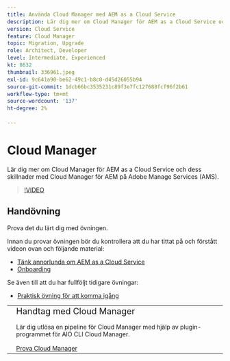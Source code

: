 ```yaml
---
title: Använda Cloud Manager med AEM as a Cloud Service
description: Lär dig mer om Cloud Manager för AEM as a Cloud Service och dess skillnader med Cloud Manager för AEM på Adobe Manage Services (AMS).
version: Cloud Service
feature: Cloud Manager
topic: Migration, Upgrade
role: Architect, Developer
level: Intermediate, Experienced
kt: 8632
thumbnail: 336961.jpeg
exl-id: 9c641a90-be62-49c1-b8c0-d45d26055b94
source-git-commit: 1dcb66bc3535231c89f3e7fc127688fcf96f2b61
workflow-type: tm+mt
source-wordcount: '137'
ht-degree: 2%

---
```


# Cloud Manager

Lär dig mer om Cloud Manager för AEM as a Cloud Service och dess skillnader med Cloud Manager för AEM på Adobe Manage Services (AMS).

>[!VIDEO](https://video.tv.adobe.com/v/336961/?quality=12&learn=on)

## Handövning

Prova det du lärt dig med övningen.

Innan du provar övningen bör du kontrollera att du har tittat på och förstått videon ovan och följande material:

+ [Tänk annorlunda om AEM as a Cloud Service](./introduction.md)
+ [Onboarding](./onboarding.md)

Se även till att du har fullföljt tidigare övningar:

+ [Praktisk övning för att komma igång](./onboarding.md#hands-on-exercise)

<table style="border-width:0">
    <tr>
        <td style="width:150px">
            <a  rel="noreferrer"
                target="_blank"
                href="https://github.com/adobe/aem-cloud-engineering-video-series-exercises/tree/session4-cloud-manager#bootcamp-session-4-cloud-manager-develop-and-deploy
"><img alt="Handövande GitHub-databas" src="./assets/github.png"/>
            </a>        
        </td>
        <td style="width:100%;margin-bottom:1rem;">
            <div style="font-size:1.25rem;font-weight:400;">Handtag med Cloud Manager</div>
            <p style="margin:1rem 0">
                Lär dig utlösa en pipeline för Cloud Manager med hjälp av plugin-programmet för AIO CLI Cloud Manager.
            </p>
            <a  rel="noreferrer"
                target="_blank"
                href="https://github.com/adobe/aem-cloud-engineering-video-series-exercises/tree/session4-cloud-manager#bootcamp-session-4-cloud-manager-develop-and-deploy
" class="spectrum-Button spectrum-Button--primary spectrum-Button--sizeM">
                <span class="spectrum-Button-label has-no-wrap has-text-weight-bold">Prova Cloud Manager</span>
            </a>
        </td>
    </tr>
</table>

